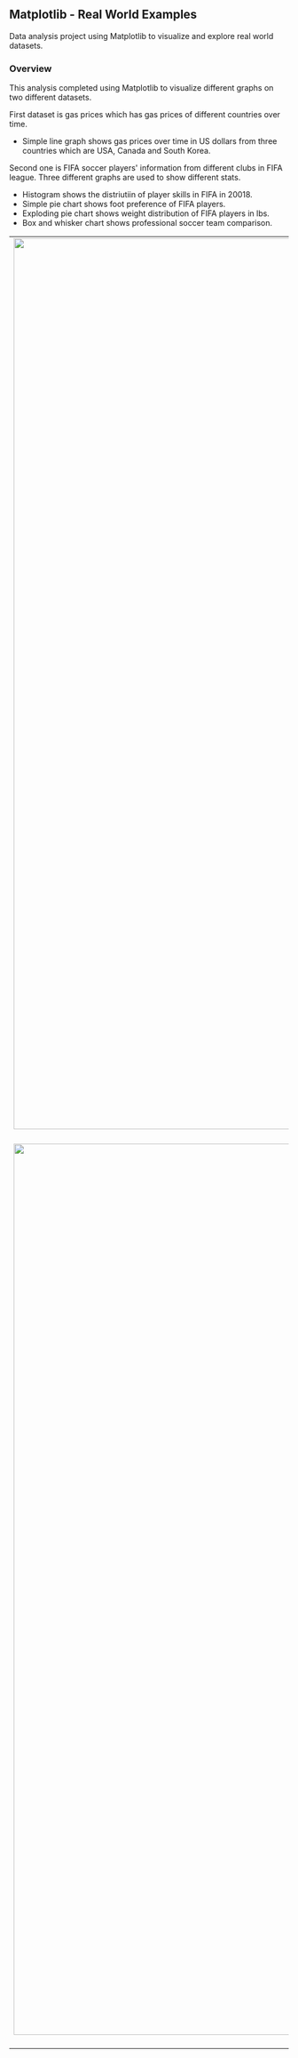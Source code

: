 ## Matplotlib - Real World Examples

Data analysis project using Matplotlib to visualize and explore real world datasets.

### Overview

This analysis completed using Matplotlib to visualize different graphs on two different datasets. 

First dataset is gas prices which has gas prices of different countries over time. 
  - Simple line graph shows gas prices over time in US dollars from three countries which are USA, Canada and South Korea. 

Second one is FIFA soccer players' information from different clubs in FIFA league.
Three different graphs are used to show different stats.
  - Histogram shows the distriutiin of player skills in FIFA in 20018.
  - Simple pie chart shows foot preference of FIFA players.
  - Exploding pie chart shows weight distribution of FIFA players in lbs.
  - Box and whisker chart shows professional soccer team comparison.

| | | |
|:-------------------------:|:-------------------------:|:-------------------------:|
|<img width="1604" alt="screen shot 2017-08-07 at 12 18 15 pm" src="https://github.com/WiroonB/Matplotlib-RealWorldExamples-Python/blob/main/Images/Gas%20Prices%20over%20Time.png?raw=true"> Simple Line Graph |  <img width="1604" alt="screen shot 2017-08-07 at 12 18 15 pm" src="https://github.com/WiroonB/Matplotlib-RealWorldExamples-Python/blob/main/Images/Distribution%20of%20Player%20Skills.png?raw=true"> Histogram | <img width="1604" alt="screen shot 2017-08-07 at 12 18 15 pm" src="https://github.com/WiroonB/Matplotlib-RealWorldExamples-Python/blob/main/Images/Foot%20Preference.png?raw=true"> Simple Pie Chart |
|<img width="1604" alt="screen shot 2017-08-07 at 12 18 15 pm" src="https://github.com/WiroonB/Matplotlib-RealWorldExamples-Python/blob/main/Images/Weight%20Distribution.png?raw=true"> Exploding Pie Chart  |  <img width="1604" alt="screen shot 2017-08-07 at 12 18 15 pm" src="https://github.com/WiroonB/Matplotlib-RealWorldExamples-Python/blob/main/Images/Team%20Comparison.png?raw=true"> Box and Whisker ||

